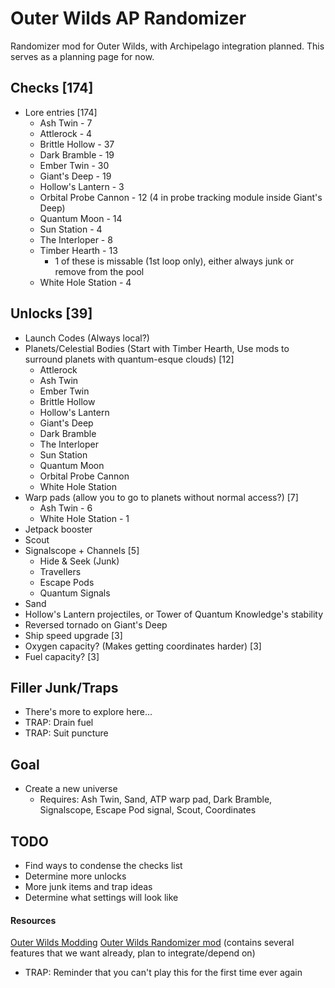 # Outer Wilds AP Randomizer
Randomizer mod for Outer Wilds, with Archipelago integration planned. This serves as a planning page for now.

## Checks [174]
- Lore entries [174]
  - Ash Twin - 7
  - Attlerock - 4
  - Brittle Hollow - 37
  - Dark Bramble - 19
  - Ember Twin - 30
  - Giant's Deep - 19
  - Hollow's Lantern - 3
  - Orbital Probe Cannon - 12 (4 in probe tracking module inside Giant's Deep)
  - Quantum Moon - 14
  - Sun Station - 4
  - The Interloper - 8
  - Timber Hearth - 13
    - 1 of these is missable (1st loop only), either always junk or remove from the pool
  - White Hole Station - 4

## Unlocks [39]
- Launch Codes (Always local?)
- Planets/Celestial Bodies (Start with Timber Hearth, Use mods to surround planets with quantum-esque clouds) [12]
  - Attlerock
  - Ash Twin
  - Ember Twin
  - Brittle Hollow
  - Hollow's Lantern
  - Giant's Deep
  - Dark Bramble
  - The Interloper
  - Sun Station
  - Quantum Moon
  - Orbital Probe Cannon
  - White Hole Station
- Warp pads (allow you to go to planets without normal access?) [7]
  - Ash Twin - 6
  - White Hole Station - 1
- Jetpack booster
- Scout
- Signalscope + Channels [5]
  - Hide & Seek (Junk)
  - Travellers
  - Escape Pods
  - Quantum Signals
- Sand
- Hollow's Lantern projectiles, or Tower of Quantum Knowledge's stability
- Reversed tornado on Giant's Deep
- Ship speed upgrade [3]
- Oxygen capacity? (Makes getting coordinates harder) [3]
- Fuel capacity? [3]

## Filler Junk/Traps
- There's more to explore here...
- TRAP: Drain fuel
- TRAP: Suit puncture

## Goal
- Create a new universe
  - Requires: Ash Twin, Sand, ATP warp pad, Dark Bramble, Signalscope, Escape Pod signal, Scout, Coordinates
 
## TODO
- Find ways to condense the checks list
- Determine more unlocks
- More junk items and trap ideas
- Determine what settings will look like

#### Resources
[Outer Wilds Modding](https://owml.outerwildsmods.com/)
[Outer Wilds Randomizer mod](https://outerwildsmods.com/mods/randomizer/) (contains several features that we want already, plan to integrate/depend on)
- TRAP: Reminder that you can't play this for the first time ever again
